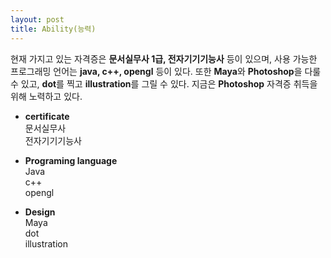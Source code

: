 ```yaml
---
layout: post
title: Ability(능력)
---
```


현재 가지고 있는 자격증은 <strong>문서실무사 1급, 전자기기기능사</strong> 등이 있으며, 사용 가능한 프로그래밍 언어는 <strong>java, c++, opengl</strong> 등이 있다.
또한 <strong>Maya</strong>와 <strong>Photoshop</strong>을 다룰 수 있고, <strong>dot</strong>를 찍고 <strong>illustration</strong>를 그릴 수 있다.
지금은 <strong>Photoshop</strong> 자격증 취득을 위해 노력하고 있다.

- <strong>certificate</strong><br>
문서실무사<br>
전자기기기능사

- <strong>Programing language</strong><br>
Java<br>
c++<br>
opengl

- <strong>Design</strong><br>
Maya<br>
dot<br>
illustration